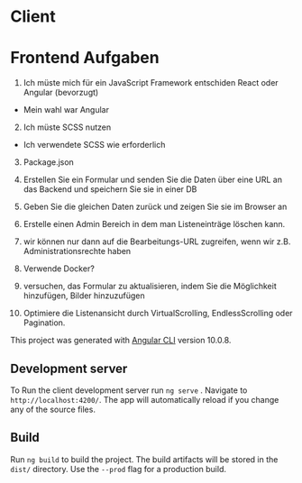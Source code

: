 # Client

# Frontend Aufgaben

1. Ich müste mich für ein JavaScript Framework entschiden React oder Angular (bevorzugt)
- Mein wahl war Angular

2. Ich müste SCSS nutzen
-  Ich verwendete SCSS wie erforderlich

3. Package.json

4. Erstellen Sie ein Formular und senden Sie die Daten über eine URL an das Backend und speichern Sie sie in einer DB

5. Geben Sie die gleichen Daten zurück und zeigen Sie sie im Browser an

6. Erstelle einen Admin Bereich in dem man Listeneinträge löschen kann. 
6. wir können nur dann auf die Bearbeitungs-URL zugreifen, wenn wir z.B. Administrationsrechte haben 

7. Verwende Docker?

8. versuchen, das Formular zu aktualisieren, indem Sie die Möglichkeit hinzufügen, Bilder hinzuzufügen

9. Optimiere die Listenansicht durch VirtualScrolling, EndlessScrolling oder Pagination. 



This project was generated with [Angular CLI](https://github.com/angular/angular-cli) version 10.0.8.

## Development server

To Run the client development server run  `ng serve` . Navigate to `http://localhost:4200/`. The app will automatically reload if you change any of the source files.



## Build

Run `ng build` to build the project. The build artifacts will be stored in the `dist/` directory. Use the `--prod` flag for a production build.



